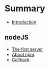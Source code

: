 # Summary

* [Introduction](README.md)

## nodeJS

* [The first server](nodejs/the-first-server.md)
* [About npm](nodejs/about-npm.md)
* [Callback](nodejs/callback.md)

